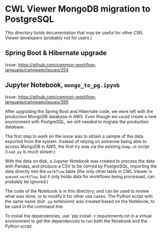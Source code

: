 # CWL Viewer MongoDB migration to PostgreSQL

This directory holds documentation that may be useful for other CWL Viewer
developers (probably not for users.)

## Spring Boot & Hibernate upgrade

Issue: <https://github.com/common-workflow-language/cwlviewer/issues/254>

## Jupyter Notebook, `mongo_to_pg.ipynb`

Issue: <https://github.com/common-workflow-language/cwlviewer/issues/395>

After upgrading the Spring Boot and Hibernate code, we were left with the
production MongoDB database in AWS. Even though we could create a new
environment with PostgreSQL, we still needed to migrate the production
database.

The first step to work on the issue was to obtain a sample of the data
exported from the system. Instead of relying on someone being able to
access MongoDB in AWS, the first try was via the existing `dump.sh` script
(`load.py` is much slower.)

With the data on disk, a Jupyter Notebook was created to process the data
with Pandas, and produce a CSV to be `COPY`ed by PostgreSQL, importing
the data directly into the `workflow` table (the only other table in
CWL Viewer is `queued_workflow`, but it only holds data for workflows being
processed, can probably be ignored.)

The code of the Notebook is in this directory, and can be used to review
what was done, or to modify it for other use cases. The Python script with
the same name (but `.py` extension) was created based on the Notebook, to
be used in the command line.

To install the dependencies, use `pip install -r requirements.txt
in a virtual environment to get the dependencies to run both the
Notebook and the Python script.
